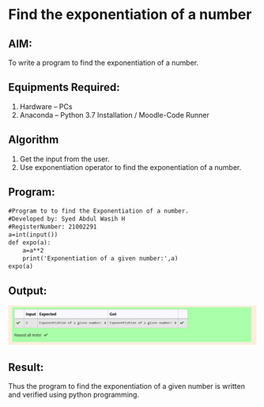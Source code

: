 # Find the exponentiation of a number

## AIM:
To write a program to find the exponentiation of a number.

## Equipments Required:
1. Hardware – PCs
2. Anaconda – Python 3.7 Installation / Moodle-Code Runner

## Algorithm
1. Get the input from the user.
2. Use exponentiation operator to find the exponentiation of a number.

## Program:
~~~
#Program to to find the Exponentiation of a number.
#Developed by: Syed Abdul Wasih H   
#RegisterNumber: 21002291
a=int(input())
def expo(a):
    a=a**2
    print('Exponentiation of a given number:',a)
expo(a)
~~~
## Output:
![exponentiation](exp.png)


## Result:
Thus the program to find the exponentiation of a given number is written and verified using python programming.
